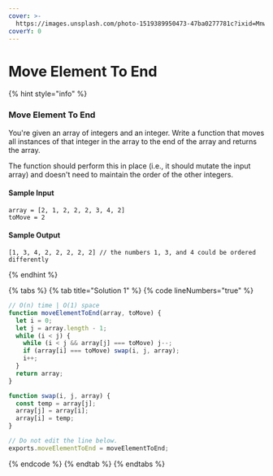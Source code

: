 ```yaml
---
cover: >-
  https://images.unsplash.com/photo-1519389950473-47ba0277781c?ixid=MnwxMjA3fDB8MHxwaG90by1wYWdlfHx8fGVufDB8fHx8&ixlib=rb-1.2.1&auto=format&fit=crop&w=2970&q=80
coverY: 0
---
```


# Move Element To End

{% hint style="info" %}
### Move Element To End

You're given an array of integers and an integer. Write a function that moves all instances of that integer in the array to the end of the array and returns the array.

The function should perform this in place (i.e., it should mutate the input array) and doesn't need to maintain the order of the other integers.

#### Sample Input

```
array = [2, 1, 2, 2, 2, 3, 4, 2]
toMove = 2
```

#### Sample Output

```
[1, 3, 4, 2, 2, 2, 2, 2] // the numbers 1, 3, and 4 could be ordered differently
```
{% endhint %}

{% tabs %}
{% tab title="Solution 1" %}
{% code lineNumbers="true" %}
```javascript
// O(n) time | O(1) space
function moveElementToEnd(array, toMove) {
  let i = 0;
  let j = array.length - 1;
  while (i < j) {
    while (i < j && array[j] === toMove) j--;
    if (array[i] === toMove) swap(i, j, array);
    i++;
  }
  return array;
}

function swap(i, j, array) {
  const temp = array[j];
  array[j] = array[i];
  array[i] = temp;
}

// Do not edit the line below.
exports.moveElementToEnd = moveElementToEnd;

```
{% endcode %}
{% endtab %}
{% endtabs %}

